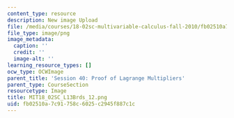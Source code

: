 ```yaml
---
content_type: resource
description: New image Upload
file: /media/courses/18-02sc-multivariable-calculus-fall-2010/fb02510a7c91758c6025c2945f887c1c_MIT18_02SC_L13Brds_12.png
file_type: image/png
image_metadata:
  caption: ''
  credit: ''
  image-alt: ''
learning_resource_types: []
ocw_type: OCWImage
parent_title: 'Session 40: Proof of Lagrange Multipliers'
parent_type: CourseSection
resourcetype: Image
title: MIT18_02SC_L13Brds_12.png
uid: fb02510a-7c91-758c-6025-c2945f887c1c
---
```

